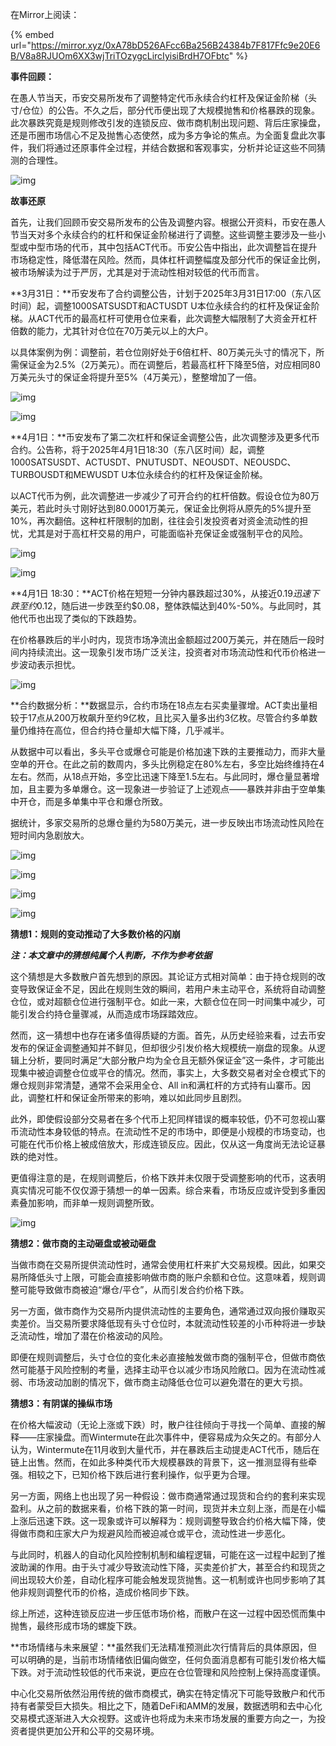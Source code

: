 在Mirror上阅读：

{% embed url="https://mirror.xyz/0xA78bD526AFcc6Ba256B24384b7F817Ffc9e20E6B/V8a8RJUOm6XX3wjTriTOzygcLircIyisiBrdH7OFbtc" %}

**事件回顾：**

在愚人节当天，币安交易所发布了调整特定代币永续合约杠杆及保证金阶梯（头寸/仓位）的公告。不久之后，部分代币便出现了大规模抛售和价格暴跌的现象。此次暴跌究竟是规则修改引发的连锁反应、做市商机制出现问题、背后庄家操盘，还是币圈市场信心不足及抛售心态使然，成为多方争论的焦点。为全面复盘此次事件，我们将通过还原事件全过程，并结合数据和客观事实，分析并论证这些不同猜测的合理性。

![img](https://images.mirror-media.xyz/publication-images/ApeimbsTTNkEJuQvgU90o.png)

**故事还原**

首先，让我们回顾币安交易所发布的公告及调整内容。根据公开资料，币安在愚人节当天对多个永续合约的杠杆和保证金阶梯进行了调整。这些调整主要涉及一些小型或中型市场的代币，其中包括ACT代币。币安公告中指出，此次调整旨在提升市场稳定性，降低潜在风险。然而，具体杠杆调整幅度及部分代币的保证金比例，被市场解读为过于严厉，尤其是对于流动性相对较低的代币而言。

**3月31日：**币安发布了合约调整公告，计划于2025年3月31日17:00（东八区时间）起，调整1000SATSUSDT和ACTUSDT U本位永续合约的杠杆及保证金阶梯。从ACT代币的最高杠杆可使用仓位来看，此次调整大幅限制了大资金开杠杆倍数的能力，尤其针对仓位在70万美元以上的大户。

以具体案例为例：调整前，若仓位刚好处于6倍杠杆、80万美元头寸的情况下，所需保证金为2.5%（2万美元）。而在调整后，若最高杠杆下降至5倍，对应相同80万美元头寸的保证金将提升至5%（4万美元），整整增加了一倍。

![img](https://images.mirror-media.xyz/publication-images/xO_95kPYglH1rcHWbbi_c.png)

![img](https://images.mirror-media.xyz/publication-images/sFroqrt50tB97BDpWKbNQ.png)

**4月1日：**币安发布了第二次杠杆和保证金调整公告，此次调整涉及更多代币合约。公告称，将于2025年4月1日18:30（东八区时间）起，调整1000SATSUSDT、ACTUSDT、PNUTUSDT、NEOUSDT、NEOUSDC、TURBOUSDT和MEWUSDT U本位永续合约的杠杆及保证金阶梯。

以ACT代币为例，此次调整进一步减少了可开合约的杠杆倍数。假设仓位为80万美元，若此时头寸刚好达到80.0001万美元，保证金比例将从原先的5%提升至10%，再次翻倍。这种杠杆限制的加剧，往往会引发投资者对资金流动性的担忧，尤其是对于高杠杆交易的用户，可能面临补充保证金或强制平仓的风险。

![img](https://images.mirror-media.xyz/publication-images/hoo1x0s7PZynoJPFDYrvn.png)

![img](https://images.mirror-media.xyz/publication-images/ULzh3cT4mmcOEL58n4pEs.png)

**4月1日 18:30：**ACT价格在短短一分钟内暴跌超过30%，从接近$0.19迅速下跌至约$0.12，随后进一步跌至约$0.08，整体跌幅达到40%-50%。与此同时，其他代币也出现了类似的下跌趋势。

在价格暴跌后的半小时内，现货市场净流出金额超过200万美元，并在随后一段时间内持续流出。这一现象引发市场广泛关注，投资者对市场流动性和代币价格进一步波动表示担忧。

![img](https://images.mirror-media.xyz/publication-images/NqhjAmPtdj3ItXZhZ5H1E.png)

**合约数据分析：**数据显示，合约市场在18点左右买卖量骤增。ACT卖出量相较于17点从200万枚飙升至约9亿枚，且比买入量多出约3亿枚。尽管合约多单数量仍维持在高位，但合约持仓量却大幅下降，几乎减半。

从数据中可以看出，多头平仓或爆仓可能是价格加速下跌的主要推动力，而非大量空单的开仓。在此之前的数周内，多头比例稳定在80%左右，多空比始终维持在4左右。然而，从18点开始，多空比迅速下降至1.5左右。与此同时，爆仓量显著增加，且主要为多单爆仓。这一现象进一步验证了上述观点——暴跌并非由于空单集中开仓，而是多单集中平仓和爆仓所致。

据统计，多家交易所的总爆仓量约为580万美元，进一步反映出市场流动性风险在短时间内急剧放大。

![img](https://images.mirror-media.xyz/publication-images/zcSsf-YjCTvdrzPnxUwQ0.png)

![img](https://images.mirror-media.xyz/publication-images/akSSRKfB64KWbGBnZ8rkW.png)

![img](https://images.mirror-media.xyz/publication-images/FbI4oHL_hFF2T6jGfzoU3.png)

![img](https://images.mirror-media.xyz/publication-images/MVMfIE23W6MoeoHZq_bsw.png)

**猜想1：规则的变动推动了大多数价格的闪崩**

***注：本文章中的猜想纯属个人判断，不作为参考依据***

这个猜想是大多数散户首先想到的原因。其论证方式相对简单：由于持仓规则的改变导致保证金不足，因此在规则生效的瞬间，若用户未主动平仓，系统将自动调整仓位，或对超额仓位进行强制平仓。如此一来，大额仓位在同一时间集中减少，可能引发合约持仓量骤减，从而造成市场踩踏效应。

然而，这一猜想中也存在诸多值得质疑的方面。首先，从历史经验来看，过去币安发布的保证金调整通知并不鲜见，但却很少引发价格大规模统一崩盘的现象。从逻辑上分析，要同时满足“大部分散户均为全仓且无额外保证金”这一条件，才可能出现集中被迫调整仓位或平仓的情况。然而，事实上，大多数交易者对全仓模式下的爆仓规则非常清楚，通常不会采用全仓、All in和满杠杆的方式持有山寨币。因此，调整杠杆和保证金所带来的影响，难以如此同步且剧烈。

此外，即使假设部分交易者在多个代币上犯同样错误的概率较低，仍不可忽视山寨币流动性本身较低的特点。在流动性不足的市场中，即便是小规模的市场变动，也可能在代币价格上被成倍放大，形成连锁反应。因此，仅从这一角度尚无法论证暴跌的绝对性。

更值得注意的是，在规则调整后，价格下跌并未仅限于受调整影响的代币，这表明真实情况可能不仅仅源于猜想一的单一因素。综合来看，市场反应或许受到多重因素叠加影响，而非单一规则调整所致。

![img](https://images.mirror-media.xyz/publication-images/cQxq4bmdttH1FJAuyjmT8.png)

**猜想2：做市商的主动砸盘或被动砸盘**

当做市商在交易所提供流动性时，通常会使用杠杆来扩大交易规模。因此，如果交易所降低头寸上限，可能会直接影响做市商的账户余额和仓位。这意味着，规则调整可能导致做市商被迫“爆仓/平仓”，从而引发合约价格下跌。

另一方面，做市商作为交易所内提供流动性的主要角色，通常通过双向报价赚取买卖差价。当交易所要求降低现有头寸仓位时，本就流动性较差的小币种将进一步缺乏流动性，增加了潜在价格波动的风险。

即便在规则调整后，头寸仓位的变化未必直接触发做市商的强制平仓，但做市商依然可能基于风险控制的考量，选择主动平仓以减少市场风险敞口。因为在流动性减弱、市场波动加剧的情况下，做市商主动降低仓位可以避免潜在的更大亏损。

**猜想3：有阴谋的操纵市场**

在价格大幅波动（无论上涨或下跌）时，散户往往倾向于寻找一个简单、直接的解释——庄家操盘。而Wintermute在此次事件中，便容易成为众矢之的。有部分人认为，Wintermute在11月收到大量代币，并在暴跌后主动提走ACT代币，随后在链上出售。然而，在如此多种类代币大规模暴跌的背景下，这一推测显得有些牵强。相较之下，已知价格下跌后进行套利操作，似乎更为合理。

另一方面，网络上也出现了另一种假设：做市商通常通过现货和合约的套利来实现盈利。从之前的数据来看，价格下跌的第一时间，现货并未立刻上涨，而是在小幅上涨后迅速下跌。这一现象或许可以解释为：规则调整导致合约价格大幅下降，使得做市商和庄家大户为规避风险而被迫减仓或平仓，流动性进一步恶化。

与此同时，机器人的自动化风险控制机制和编程逻辑，可能在这一过程中起到了推波助澜的作用。由于头寸减少导致流动性下降，买卖差价扩大，甚至合约和现货之间出现较大价差，自动化程序可能会触发现货抛售。这一机制或许也同步影响了其他非规则调整代币的价格，造成价格同步下跌。

综上所述，这种连锁反应进一步压低市场价格，而散户在这一过程中因恐慌而集中抛售，最终形成市场的螺旋下跌。

**市场情绪与未来展望：**虽然我们无法精准预测此次行情背后的具体原因，但可以明确的是，当前市场情绪依旧偏向做空，任何负面消息都有可能引发价格大幅下跌。对于流动性较低的代币来说，更应在仓位管理和风险控制上保持高度谨慎。

中心化交易所依然沿用传统的做市商模式，确实在特定情况下可能导致散户和代币持有者蒙受巨大损失。相比之下，随着DeFi和AMM的发展，数据透明和去中心化交易模式逐渐进入大众视野。这或许也将成为未来市场发展的重要方向之一，为投资者提供更加公开和公平的交易环境。
